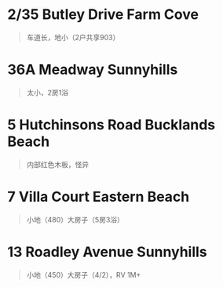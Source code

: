 
# 2/35 Butley Drive Farm Cove

> 车道长，地小（2户共享903）

# 36A Meadway Sunnyhills

> 太小，2房1浴

# 5 Hutchinsons Road Bucklands Beach

> 内部红色木板，怪异

# 7 Villa Court Eastern Beach

> 小地（480）大房子（5房3浴）

# 13 Roadley Avenue Sunnyhills

> 小地（450）大房子（4/2），RV 1M+
